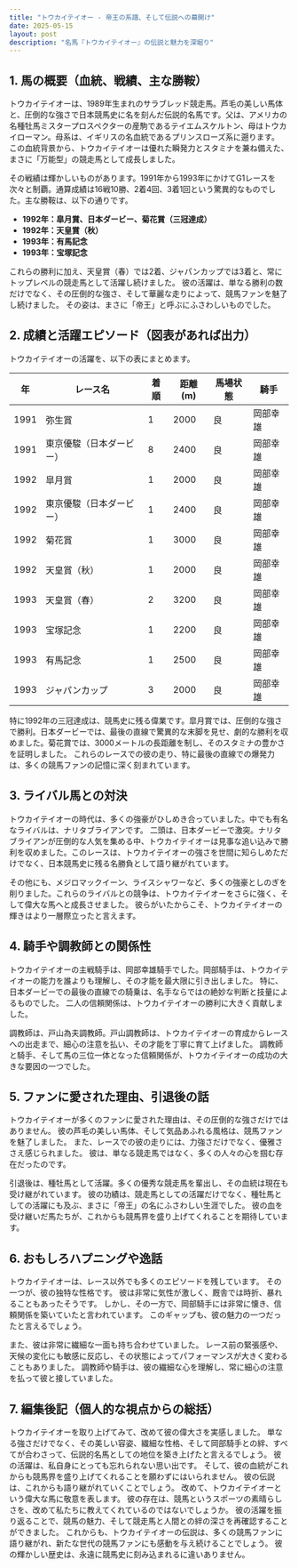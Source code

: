 ```yaml
---
title: "トウカイテイオー - 帝王の系譜、そして伝説への幕開け"
date: 2025-05-15
layout: post
description: "名馬『トウカイテイオー』の伝説と魅力を深堀り"
---
```


## 1. 馬の概要（血統、戦績、主な勝鞍）

トウカイテイオーは、1989年生まれのサラブレッド競走馬。芦毛の美しい馬体と、圧倒的な強さで日本競馬史に名を刻んだ伝説的名馬です。父は、アメリカの名種牡馬ミスタープロスペクターの産駒であるテイエムスケルトン、母はトウカイローマン。母系は、イギリスの名血統であるプリンスローズ系に遡ります。  この血統背景から、トウカイテイオーは優れた瞬発力とスタミナを兼ね備えた、まさに「万能型」の競走馬として成長しました。

その戦績は輝かしいものがあります。1991年から1993年にかけてG1レースを次々と制覇。通算成績は16戦10勝、2着4回、3着1回という驚異的なものでした。主な勝鞍は、以下の通りです。

* **1992年：皐月賞、日本ダービー、菊花賞（三冠達成）**
* **1992年：天皇賞（秋）**
* **1993年：有馬記念**
* **1993年：宝塚記念**

これらの勝利に加え、天皇賞（春）では2着、ジャパンカップでは3着と、常にトップレベルの競走馬として活躍し続けました。  彼の活躍は、単なる勝利の数だけでなく、その圧倒的な強さ、そして華麗な走りによって、競馬ファンを魅了し続けました。  その姿は、まさに「帝王」と呼ぶにふさわしいものでした。


## 2. 成績と活躍エピソード（図表があれば出力）

トウカイテイオーの活躍を、以下の表にまとめます。

| 年 | レース名             | 着順 | 距離(m) | 馬場状態 | 騎手       |
|---|----------------------|-----|---------|----------|------------|
| 1991 | 弥生賞               | 1   | 2000     | 良        |  岡部幸雄   |
| 1991 | 東京優駿（日本ダービー）| 8   | 2400     | 良        |  岡部幸雄   |
| 1992 | 皐月賞               | 1   | 2000     | 良        |  岡部幸雄   |
| 1992 | 東京優駿（日本ダービー）| 1   | 2400     | 良        |  岡部幸雄   |
| 1992 | 菊花賞               | 1   | 3000     | 良        |  岡部幸雄   |
| 1992 | 天皇賞（秋）           | 1   | 2000     | 良        |  岡部幸雄   |
| 1993 | 天皇賞（春）           | 2   | 3200     | 良        |  岡部幸雄   |
| 1993 | 宝塚記念             | 1   | 2200     | 良        |  岡部幸雄   |
| 1993 | 有馬記念             | 1   | 2500     | 良        |  岡部幸雄   |
| 1993 | ジャパンカップ         | 3   | 2000     | 良        |  岡部幸雄   |


特に1992年の三冠達成は、競馬史に残る偉業です。皐月賞では、圧倒的な強さで勝利。日本ダービーでは、最後の直線で驚異的な末脚を見せ、劇的な勝利を収めました。菊花賞では、3000メートルの長距離を制し、そのスタミナの豊かさを証明しました。  これらのレースでの彼の走り、特に最後の直線での爆発力は、多くの競馬ファンの記憶に深く刻まれています。


## 3. ライバル馬との対決

トウカイテイオーの時代は、多くの強豪がひしめき合っていました。中でも有名なライバルは、ナリタブライアンです。  二頭は、日本ダービーで激突。ナリタブライアンが圧倒的な人気を集める中、トウカイテイオーは見事な追い込みで勝利を収めました。このレースは、トウカイテイオーの強さを世間に知らしめただけでなく、日本競馬史に残る名勝負として語り継がれています。

その他にも、メジロマックイーン、ライスシャワーなど、多くの強豪としのぎを削りました。これらのライバルとの競争は、トウカイテイオーをさらに強く、そして偉大な馬へと成長させました。  彼らがいたからこそ、トウカイテイオーの輝きはより一層際立ったと言えます。


## 4. 騎手や調教師との関係性

トウカイテイオーの主戦騎手は、岡部幸雄騎手でした。岡部騎手は、トウカイテイオーの能力を誰よりも理解し、その才能を最大限に引き出しました。  特に、日本ダービーでの最後の直線での騎乗は、名手ならではの絶妙な判断と技量によるものでした。  二人の信頼関係は、トウカイテイオーの勝利に大きく貢献しました。

調教師は、戸山為夫調教師。戸山調教師は、トウカイテイオーの育成からレースへの出走まで、細心の注意を払い、その才能を丁寧に育て上げました。  調教師と騎手、そして馬の三位一体となった信頼関係が、トウカイテイオーの成功の大きな要因の一つでした。


## 5. ファンに愛された理由、引退後の話

トウカイテイオーが多くのファンに愛された理由は、その圧倒的な強さだけではありません。  彼の芦毛の美しい馬体、そして気品あふれる風格は、競馬ファンを魅了しました。  また、レースでの彼の走りには、力強さだけでなく、優雅ささえ感じられました。  彼は、単なる競走馬ではなく、多くの人々の心を掴む存在だったのです。

引退後は、種牡馬として活躍。多くの優秀な競走馬を輩出し、その血統は現在も受け継がれています。  彼の功績は、競走馬としての活躍だけでなく、種牡馬としての活躍にも及ぶ、まさに「帝王」の名にふさわしい生涯でした。  彼の血を受け継いだ馬たちが、これからも競馬界を盛り上げてくれることを期待しています。


## 6. おもしろハプニングや逸話

トウカイテイオーは、レース以外でも多くのエピソードを残しています。  その一つが、彼の独特な性格です。  彼は非常に気性が激しく、厩舎では時折、暴れることもあったそうです。  しかし、その一方で、岡部騎手には非常に懐き、信頼関係を築いていたと言われています。  このギャップも、彼の魅力の一つだったと言えるでしょう。

また、彼は非常に繊細な一面も持ち合わせていました。  レース前の緊張感や、天候の変化にも敏感に反応し、その状態によってパフォーマンスが大きく変わることもありました。  調教師や騎手は、彼の繊細な心を理解し、常に細心の注意を払って彼と接していました。


## 7. 編集後記（個人的な視点からの総括）

トウカイテイオーを取り上げてみて、改めて彼の偉大さを実感しました。  単なる強さだけでなく、その美しい容姿、繊細な性格、そして岡部騎手との絆、すべてが合わさって、伝説的名馬としての地位を築き上げたと言えるでしょう。  彼の活躍は、私自身にとっても忘れられない思い出です。  そして、彼の血統がこれからも競馬界を盛り上げてくれることを願わずにはいられません。  彼の伝説は、これからも語り継がれていくことでしょう。  改めて、トウカイテイオーという偉大な馬に敬意を表します。  彼の存在は、競馬というスポーツの素晴らしさを、改めて私たちに教えてくれているのではないでしょうか。  彼の活躍を振り返ることで、競馬の魅力、そして競走馬と人間との絆の深さを再確認することができました。  これからも、トウカイテイオーの伝説は、多くの競馬ファンに語り継がれ、新たな世代の競馬ファンにも感動を与え続けることでしょう。  彼の輝かしい歴史は、永遠に競馬史に刻み込まれるに違いありません。
